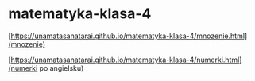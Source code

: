 # matematyka-klasa-4


[https://unamatasanatarai.github.io/matematyka-klasa-4/mnozenie.html](mnozenie)

[https://unamatasanatarai.github.io/matematyka-klasa-4/numerki.html](numerki po angielsku)


